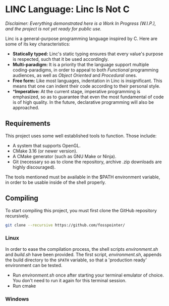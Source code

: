 # LINC Language: Linc Is Not C

*Disclaimer: Everything demonstrated here is a Work In Progress (W.I.P.), and the project is not yet ready for public use.*

Linc is a general-purpose programming language inspired by C.
Here are some of its key characteristics:

- **Statically typed:** Linc's static typing ensures that every value's purpose is respected, such that it be used accordingly.
- **Multi-paradigm:** It is a priority that the language support multiple coding-paradigms, in order to appeal to both *Functional* programming audiences, as well as *Object Oriented* and *Procedural* ones.
- **Free form:** Like most languages, indentation in Linc is insignificant. This means that one can indent their code according to their personal style. 
- ***Imperative:** At the current stage, imperative programming is emphasized, so as to guarantee that even the most fundamental of code is of high quality. In the future, declarative programming will also be approached. 

## Requirements

This project uses some well established tools to function. Those include:

- A system that supports OpenGL.
- CMake 3.16 (or newer version).
- A CMake generator (such as GNU Make or Ninja).
- Git (necessary so as to clone the repository, archive .zip downloads are highly discouraged).

The tools mentioned must be available in the $PATH environment variable, in order to be usable inside of the shell properly.

## Compiling

To start compiling this project, you must first clone the GitHub repository recursively.

```sh
git clone --recursive https://github.com/fosspointer/
```

### Linux

In order to ease the compilation process, the shell scripts *environment.sh* and *build.sh* have been provided. The first script, *environment.sh*, appends the build directory to the `$PATH` variable, so that a 'production ready' environment can be tested.

- Run *environment.sh* once after starting your terminal emulator of choice. You don't need to run it again for this terminal session.
- Run cmake

### Windows
